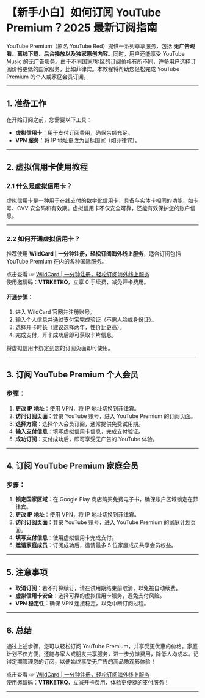 # 【新手小白】如何订阅 YouTube Premium？2025 最新订阅指南

YouTube Premium（原名 YouTube Red）提供一系列尊享服务，包括 **无广告观看、离线下载、后台播放以及独家原创内容**。同时，用户还能享受 YouTube Music 的无广告服务。由于不同国家/地区的订阅价格有所不同，许多用户选择订阅价格更低的国家服务，比如菲律宾。本教程将帮助您轻松完成 YouTube Premium 的个人或家庭会员订阅。

---

## 1. 准备工作

在开始订阅之前，您需要以下工具：

- **虚拟信用卡**：用于支付订阅费用，确保余额充足。
- **VPN 服务**：将 IP 地址更改为目标国家（如菲律宾）。

---

## 2. 虚拟信用卡使用教程

### 2.1 什么是虚拟信用卡？

虚拟信用卡是一种用于在线支付的数字化信用卡，具备与实体卡相同的功能，如卡号、CVV 安全码和有效期。虚拟信用卡不仅安全可靠，还能有效保护您的账户信息。

---

### 2.2 如何开通虚拟信用卡？

推荐使用 **WildCard | 一分钟注册，轻松订阅海外线上服务**，适合订阅包括 YouTube Premium 在内的各种国际服务。

点击查看 ☞ [WildCard | 一分钟注册，轻松订阅海外线上服务](https://yeka.ai/i/VTRKETKQ)  
使用邀请码：**VTRKETKQ**，立享 0 手续费，减免开卡费用。

#### 开通步骤：
1. 进入 WildCard 官网并注册账号。
2. 输入个人信息并通过支付宝完成验证（不需人脸或身份证）。
3. 选择开卡时长（建议选择两年，性价比更高）。
4. 完成支付，开卡成功后即可获取卡片信息。

将虚拟信用卡绑定到您的订阅页面即可使用。

---

## 3. 订阅 YouTube Premium 个人会员

### 步骤：
1. **更改 IP 地址**：使用 VPN，将 IP 地址切换到菲律宾。
2. **访问订阅页面**：登录 YouTube 账号，进入 YouTube Premium 的订阅页面。
3. **选择方案**：选择个人会员订阅，通常提供免费试用期。
4. **输入支付信息**：填写虚拟信用卡信息，完成支付验证。
5. **成功订阅**：支付成功后，即可享受无广告的 YouTube 体验。

---

## 4. 订阅 YouTube Premium 家庭会员

### 步骤：
1. **锁定国家区域**：在 Google Play 商店购买免费电子书，确保账户区域锁定在菲律宾。
2. **更改 IP 地址**：使用 VPN，将 IP 地址切换到菲律宾。
3. **访问订阅页面**：登录 YouTube 账号，进入 YouTube Premium 的家庭计划页面。
4. **填写支付信息**：使用虚拟信用卡完成支付。
5. **邀请家庭成员**：订阅成功后，邀请最多 5 位家庭成员共享会员权益。

---

## 5. 注意事项

- **取消订阅**：若不打算续订，请在试用期结束前取消，以免被自动续费。
- **虚拟信用卡安全**：选择可靠的虚拟信用卡服务，避免支付风险。
- **VPN 稳定性**：确保 VPN 连接稳定，以免中断订阅过程。

---

## 6. 总结

通过上述步骤，您可以轻松订阅 YouTube Premium，并享受更优惠的价格。家庭计划不仅方便，还能与家人或朋友共享服务，进一步分摊费用，降低人均成本。记得定期管理您的订阅，以便始终享受无广告的高品质观影体验！

点击查看 ☞ [WildCard | 一分钟注册，轻松订阅海外线上服务](https://yeka.ai/i/VTRKETKQ)  
使用邀请码：**VTRKETKQ**，立减开卡费用，体验更便捷的支付服务！

---

